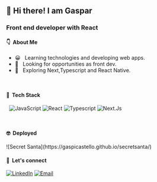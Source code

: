 <h2> 👋 Hi there! I am Gaspar</h2>
<h3> Front end developer with React</h3>

<h4> 👇 &nbsp;About Me </h4>

- 😀 &nbsp; Learning technologies and developing web apps.
- 🚀 &nbsp; Looking for opportunities as front dev.
- 🔎 &nbsp; Exploring Next,Typescript and React Native.

<br/>

<h4> 🔧 &nbsp;Tech Stack</h4>

&nbsp;
  ![JavaScript](https://img.shields.io/badge/-JavaScript-333333?style=flat&logo=javascript)
  ![React](https://img.shields.io/badge/-React-333333?style=flat&logo=react)
  ![Typescript](https://img.shields.io/badge/-Typescript-333333?style=flat&logo=typescript)
  ![Next.Js](https://img.shields.io/badge/-Next-333333?style=flat&logo=next.js)
  
  
<br/>


<h4> 🤓 &nbsp;Deployed </h4>
![Secret Santa](https://gaspicastello.github.io/secretsanta/)
<br/>

<h4> 🤝 &nbsp;Let's connect </h4>

<a href="https://www.linkedin.com/in/gaspar-castello-4860a9a7/"><img alt="LinkedIn" src="https://img.shields.io/badge/LinkedIn-Gaspar%20Castello%20-red?style=flat-square&logo=linkedin"></a>
<a href="mailto:gasparcastello@gmail.com"><img alt="Email" src="https://img.shields.io/badge/Email-gasparcastello-white?style=flat-square&logo=gmail"></a>
